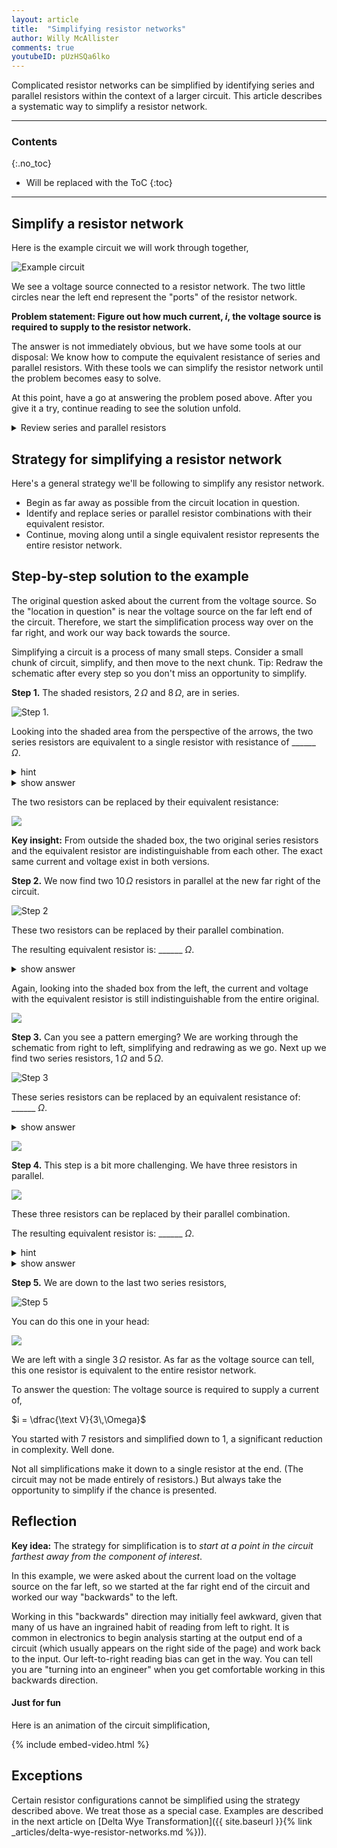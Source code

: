 ```yaml
---
layout: article
title:  "Simplifying resistor networks"
author: Willy McAllister
comments: true
youtubeID: pUzHSQa6lko
---
```


Complicated resistor networks can be simplified by identifying series and parallel resistors within the context of a larger circuit. This article describes a systematic way to simplify a resistor network.

----

### Contents
{:.no_toc}

* Will be replaced with the ToC
{:toc}

----

## Simplify a resistor network

Here is the example circuit we will work through together,

![Example circuit](https://ka-perseus-images.s3.amazonaws.com/16b4aecbaae9e2a5e0b50fc70ace724f471ad0c0.svg)

We see a voltage source connected to a resistor network. The two little circles near the left end represent the "ports" of the resistor network. 

**Problem statement: Figure out how much current, $i$, the voltage source is required to supply to the resistor network.**

The answer is not immediately obvious, but we have some tools at our disposal: We know how to compute the equivalent resistance of series and parallel resistors. With these tools we can simplify the resistor network until the problem becomes easy to solve.

At this point, have a go at answering the problem posed above. After you give it a try, continue reading to see the solution unfold.

<details>
<summary>Review series and parallel resistors</summary>
<p>If you would like to refresh your understanding of series and parallel resistors, see,</p>

<p><a href="https://spinningnumbers.org/a/series-resistors.html">Resistors in series</a></p>

<p><a href="https://spinningnumbers.org/a/parallel-resistors.html">Resistors in parallel</a></p>
</details>

## Strategy for simplifying a resistor network

Here's a general strategy we'll be following to simplify any resistor network.

* Begin as far away as possible from the circuit location in question. 
* Identify and replace series or parallel resistor combinations with their equivalent resistor. 
* Continue, moving along until a single equivalent resistor represents the entire resistor network.

## Step-by-step solution to the example

The original question asked about the current from the voltage source. So the "location in question" is near the voltage source on the far left end of the circuit. Therefore, we start the simplification process way over on the far right, and work our way back towards the source.

Simplifying a circuit is a process of many small steps. Consider a small chunk of circuit, simplify, and then move to the next chunk. Tip: Redraw the schematic after every step so you don't miss an opportunity to simplify. 

**Step 1.** The shaded resistors, $2\,\Omega$ and $8\,\Omega$, are in series. 

![Step 1.](https://ka-perseus-images.s3.amazonaws.com/5042cdc7bc995912caf0ea2f132eb83af0584923.svg)

Looking into the shaded area from the perspective of the arrows, the two series resistors are equivalent to a single resistor with resistance of \_\_\_\_\_\_ $\Omega$.

<details>
<summary>hint</summary>
<p>These two resistors are in series, so we <em>add</em> their two resistances to get the equivalent series resistance.</p>
</details>
<details>
<summary>show answer</summary>
<p>$2\,\Omega + 8\,\Omega = 10 \,\Omega$</p>
</details>

The two resistors can be replaced by their equivalent resistance:

![](https://ka-perseus-images.s3.amazonaws.com/a011e4f1af3cb40d95367439ba709c7f78c97d7d.svg)

**Key insight:**  From outside the shaded box, the two original series resistors and the equivalent resistor are indistinguishable from each other. The exact same current and voltage exist in both versions.


**Step 2.** We now find two $10\,\Omega$ resistors in parallel at the new far right of the circuit.

![Step 2](https://ka-perseus-images.s3.amazonaws.com/28925dbe7ccd9dffd24f2086143f1ebd1a03cf4e.svg)

These two resistors can be replaced by their parallel combination.

The resulting equivalent resistor is: \_\_\_\_\_\_ $\Omega$.

<details>
<summary>show answer</summary>
<p>$10\,\Omega\, ||\,10\,\Omega = \dfrac{10\cdot 10}{10 + 10}=5\,\Omega$</p>
<p>The $||$ notation means "in parallel with". </p>
</details>

Again, looking into the shaded box from the left, the current and voltage with the equivalent resistor is still indistinguishable from the entire original. 

![](https://ka-perseus-images.s3.amazonaws.com/fa1929867e4a355e2c2ad438f90622e0ae0e68dd.svg)
  
**Step 3.** Can you see a pattern emerging? We are working through the schematic from right to left, simplifying and redrawing as we go. Next up we find two series resistors, $1\,\Omega$ and $5\,\Omega$. 

![Step 3](https://ka-perseus-images.s3.amazonaws.com/8ba70c7994c93c4c0cb03cd53b6266a95a771431.svg)

These series resistors can be replaced by an equivalent resistance of: \_\_\_\_\_\_ $\Omega$.

<details>
<summary>show answer</summary>
<p>$1\,\Omega + 5\,\Omega = 6\,\Omega$</p>
</details>

![](https://ka-perseus-images.s3.amazonaws.com/71f42f318965d64a38d5dcaeac109da4dfe79acc.svg)

**Step 4.** This step is a bit more challenging. We have three resistors in parallel. 

![](https://ka-perseus-images.s3.amazonaws.com/61fea11e6ae526a4f9e57595120d0c8365e9880f.svg)

These three resistors can be replaced by their parallel combination. 

The resulting equivalent resistor is: \_\_\_\_\_\_ $\Omega$.

<details>
<summary>hint</summary>
<p>Because we have three resistors in parallel, use the full parallel resistor equation,</p>

<p>$\dfrac{1}{\text R_{\text{parallel}}} = \dfrac{1}{\text{R1}} +\dfrac{1}{\text{R2}} + \dfrac{1}{\text{R3}}$</p>
</details>

<details>
<summary>show answer</summary>
<p>$\dfrac{1}{\text R_{\text{parallel}}} = \left (\dfrac{1}{12\,\Omega} +\dfrac{1}{4\,\Omega} + \dfrac{1}{6\,\Omega}\right ) = \left (\dfrac{1}{12} +\dfrac{3}{12} + \dfrac{2}{12} \right )= \dfrac{1}{2}$</p>

<p>So the equivalent resistance is the reciprocal of $\dfrac{1}{2}$, or $2\,\Omega$.</p>
<p><img src="https://ka-perseus-images.s3.amazonaws.com/8ec84cd8faa55a88bf16140618e7da49f331da4a.svg"></p>
</details>

**Step 5.** We are down to the last two series resistors,

![Step 5](https://ka-perseus-images.s3.amazonaws.com/76544d66c589b76cc1cb645aacfa42ccbef6fbed.svg)

You can do this one in your head:

![](https://ka-perseus-images.s3.amazonaws.com/28fcf2f6022e685a74a4e188e5f17fb446117272.svg)

We are left with a single $3\,\Omega$ resistor. As far as the voltage source can tell, this one resistor is equivalent to the entire resistor network. 

To answer the question: The voltage source is required to supply a current of,

$i = \dfrac{\text V}{3\,\Omega}$

You started with $7$ resistors and simplified down to $1$, a significant reduction in complexity. Well done. 

Not all simplifications make it down to a single resistor at the end. (The circuit may not be made entirely of resistors.) But always take the opportunity to simplify if the chance is presented.

## Reflection

**Key idea:** The strategy for simplification is to *start at a point in the circuit farthest away from the component of interest*. 

In this example, we were asked about the current load on the voltage source on the far left, so we started at the far right end of the circuit and worked our way "backwards" to the left. 

Working in this "backwards" direction may initially feel awkward, given that many of us have an ingrained habit of reading from left to right. It is common in electronics to begin analysis starting at the output end of a circuit (which usually appears on the right side of the page) and work back to the input. Our left-to-right reading bias can get in the way. You can tell you are "turning into an engineer" when you get comfortable working in this backwards direction.

#### Just for fun   
Here is an animation of the circuit simplification,

{% include embed-video.html %}

## Exceptions

Certain resistor configurations cannot be simplified using the strategy described above. We treat those as a special case. Examples are described in the next article on [Delta Wye Transformation]({{ site.baseurl }}{% link _articles/delta-wye-resistor-networks.md %})).
